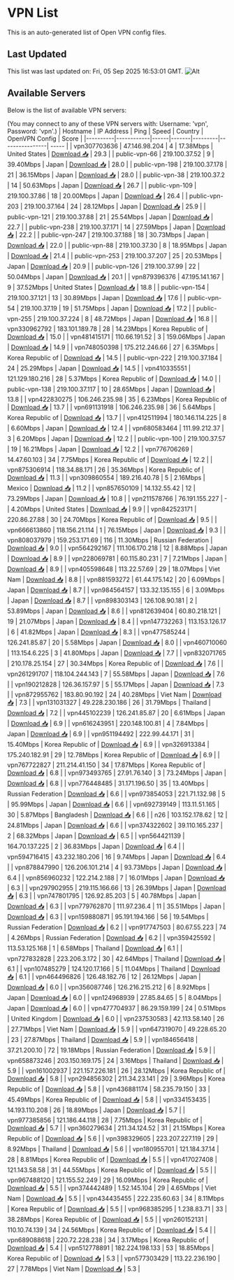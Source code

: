 # VPN List

This is an auto-generated list of Open VPN config files.

## Last Updated

This list was last updated on: Fri, 05 Sep 2025 16:53:01 GMT.
![Alt](https://repobeats.axiom.co/api/embed/186b98318ef1479477931607c1ad7d823f12451f.svg "Repobeats analytics image")

## Available Servers

Below is the list of available VPN servers:

(You may connect to any of these VPN servers with: Username: 'vpn', Password: 'vpn'.)
| Hostname | IP Address | Ping | Speed | Country | OpenVPN Config | Score |
|----------|------------|------|-------|---------|----------------| ----- |
| vpn307703636 | 47.146.98.204 | 4 | 17.38Mbps | United States | [Download 📥](./configs/server_0_US.ovpn) | 29.3 |
| public-vpn-66 | 219.100.37.52 | 9 | 39.40Mbps | Japan | [Download 📥](./configs/server_1_JP.ovpn) | 28.0 |
| public-vpn-198 | 219.100.37.178 | 21 | 36.15Mbps | Japan | [Download 📥](./configs/server_2_JP.ovpn) | 28.0 |
| public-vpn-38 | 219.100.37.2 | 14 | 50.63Mbps | Japan | [Download 📥](./configs/server_3_JP.ovpn) | 26.7 |
| public-vpn-109 | 219.100.37.86 | 18 | 20.00Mbps | Japan | [Download 📥](./configs/server_4_JP.ovpn) | 26.4 |
| public-vpn-203 | 219.100.37.164 | 24 | 28.12Mbps | Japan | [Download 📥](./configs/server_5_JP.ovpn) | 25.9 |
| public-vpn-121 | 219.100.37.88 | 21 | 25.54Mbps | Japan | [Download 📥](./configs/server_6_JP.ovpn) | 22.7 |
| public-vpn-238 | 219.100.37.171 | 14 | 27.59Mbps | Japan | [Download 📥](./configs/server_7_JP.ovpn) | 22.2 |
| public-vpn-247 | 219.100.37.188 | 18 | 30.73Mbps | Japan | [Download 📥](./configs/server_8_JP.ovpn) | 22.0 |
| public-vpn-88 | 219.100.37.30 | 8 | 18.95Mbps | Japan | [Download 📥](./configs/server_9_JP.ovpn) | 21.4 |
| public-vpn-253 | 219.100.37.207 | 25 | 20.53Mbps | Japan | [Download 📥](./configs/server_10_JP.ovpn) | 20.9 |
| public-vpn-126 | 219.100.37.99 | 22 | 50.04Mbps | Japan | [Download 📥](./configs/server_11_JP.ovpn) | 20.1 |
| vpn879396376 | 47.195.141.167 | 9 | 37.52Mbps | United States | [Download 📥](./configs/server_12_US.ovpn) | 18.8 |
| public-vpn-154 | 219.100.37.121 | 13 | 30.89Mbps | Japan | [Download 📥](./configs/server_13_JP.ovpn) | 17.6 |
| public-vpn-54 | 219.100.37.19 | 19 | 51.75Mbps | Japan | [Download 📥](./configs/server_14_JP.ovpn) | 17.2 |
| public-vpn-255 | 219.100.37.224 | 8 | 48.72Mbps | Japan | [Download 📥](./configs/server_15_JP.ovpn) | 16.8 |
| vpn330962792 | 183.101.189.78 | 28 | 14.23Mbps | Korea Republic of | [Download 📥](./configs/server_16_KR.ovpn) | 15.0 |
| vpn481415171 | 110.66.191.52 | 3 | 159.06Mbps | Japan | [Download 📥](./configs/server_17_JP.ovpn) | 14.9 |
| vpn748050398 | 175.212.246.66 | 27 | 6.35Mbps | Korea Republic of | [Download 📥](./configs/server_18_KR.ovpn) | 14.5 |
| public-vpn-222 | 219.100.37.184 | 24 | 25.29Mbps | Japan | [Download 📥](./configs/server_19_JP.ovpn) | 14.5 |
| vpn410335551 | 121.129.180.216 | 28 | 5.37Mbps | Korea Republic of | [Download 📥](./configs/server_20_KR.ovpn) | 14.0 |
| public-vpn-138 | 219.100.37.117 | 10 | 28.65Mbps | Japan | [Download 📥](./configs/server_21_JP.ovpn) | 13.8 |
| vpn422830275 | 106.246.235.98 | 35 | 6.23Mbps | Korea Republic of | [Download 📥](./configs/server_22_KR.ovpn) | 13.7 |
| vpn691131918 | 106.246.235.98 | 36 | 5.64Mbps | Korea Republic of | [Download 📥](./configs/server_23_KR.ovpn) | 13.7 |
| vpn412511994 | 180.146.114.225 | 8 | 6.60Mbps | Japan | [Download 📥](./configs/server_24_JP.ovpn) | 12.4 |
| vpn680583464 | 111.99.212.37 | 3 | 6.20Mbps | Japan | [Download 📥](./configs/server_25_JP.ovpn) | 12.2 |
| public-vpn-100 | 219.100.37.57 | 19 | 16.21Mbps | Japan | [Download 📥](./configs/server_26_JP.ovpn) | 12.2 |
| vpn776706269 | 14.47.60.103 | 34 | 7.75Mbps | Korea Republic of | [Download 📥](./configs/server_27_KR.ovpn) | 12.2 |
| vpn875306914 | 118.34.88.171 | 26 | 35.36Mbps | Korea Republic of | [Download 📥](./configs/server_28_KR.ovpn) | 11.3 |
| vpn309860554 | 189.216.40.78 | 5 | 2.16Mbps | Mexico | [Download 📥](./configs/server_29_MX.ovpn) | 11.2 |
| vpn857650109 | 14.132.55.42 | 12 | 73.29Mbps | Japan | [Download 📥](./configs/server_30_JP.ovpn) | 10.8 |
| vpn211578766 | 76.191.155.227 | - | 4.20Mbps | United States | [Download 📥](./configs/server_31_US.ovpn) | 9.9 |
| vpn842523171 | 220.86.27.88 | 30 | 24.70Mbps | Korea Republic of | [Download 📥](./configs/server_32_KR.ovpn) | 9.5 |
| vpn666613860 | 118.156.21.114 | 1 | 76.15Mbps | Japan | [Download 📥](./configs/server_33_JP.ovpn) | 9.3 |
| vpn808037979 | 159.253.171.69 | 116 | 11.30Mbps | Russian Federation | [Download 📥](./configs/server_34_RU.ovpn) | 9.0 |
| vpn564292167 | 111.106.170.218 | 12 | 8.88Mbps | Japan | [Download 📥](./configs/server_35_JP.ovpn) | 8.9 |
| vpn228069781 | 60.115.80.231 | 7 | 7.21Mbps | Japan | [Download 📥](./configs/server_36_JP.ovpn) | 8.9 |
| vpn405598648 | 113.22.57.69 | 29 | 18.07Mbps | Viet Nam | [Download 📥](./configs/server_37_VN.ovpn) | 8.8 |
| vpn881593272 | 61.44.175.142 | 20 | 6.09Mbps | Japan | [Download 📥](./configs/server_38_JP.ovpn) | 8.7 |
| vpn984564157 | 133.32.135.155 | 6 | 3.09Mbps | Japan | [Download 📥](./configs/server_39_JP.ovpn) | 8.7 |
| vpn898303143 | 126.108.90.181 | 2 | 53.89Mbps | Japan | [Download 📥](./configs/server_40_JP.ovpn) | 8.6 |
| vpn812639404 | 60.80.218.121 | 19 | 21.07Mbps | Japan | [Download 📥](./configs/server_41_JP.ovpn) | 8.4 |
| vpn147732263 | 113.153.126.17 | 6 | 41.82Mbps | Japan | [Download 📥](./configs/server_42_JP.ovpn) | 8.3 |
| vpn477585244 | 126.241.85.87 | 20 | 5.58Mbps | Japan | [Download 📥](./configs/server_43_JP.ovpn) | 8.0 |
| vpn460710060 | 113.154.6.225 | 3 | 41.80Mbps | Japan | [Download 📥](./configs/server_44_JP.ovpn) | 7.7 |
| vpn832071765 | 210.178.25.154 | 27 | 30.34Mbps | Korea Republic of | [Download 📥](./configs/server_45_KR.ovpn) | 7.6 |
| vpn261291707 | 118.104.244.143 | 7 | 55.58Mbps | Japan | [Download 📥](./configs/server_46_JP.ovpn) | 7.6 |
| vpn190212828 | 126.36.157.97 | 5 | 55.17Mbps | Japan | [Download 📥](./configs/server_47_JP.ovpn) | 7.3 |
| vpn872955762 | 183.80.90.192 | 24 | 40.28Mbps | Viet Nam | [Download 📥](./configs/server_48_VN.ovpn) | 7.3 |
| vpn131031327 | 49.228.230.186 | 26 | 31.79Mbps | Thailand | [Download 📥](./configs/server_49_TH.ovpn) | 7.2 |
| vpn445102239 | 126.241.85.87 | 20 | 6.61Mbps | Japan | [Download 📥](./configs/server_50_JP.ovpn) | 6.9 |
| vpn616243951 | 220.148.100.81 | 4 | 7.84Mbps | Japan | [Download 📥](./configs/server_51_JP.ovpn) | 6.9 |
| vpn951194492 | 222.99.44.171 | 31 | 15.40Mbps | Korea Republic of | [Download 📥](./configs/server_52_KR.ovpn) | 6.9 |
| vpn326913384 | 175.240.182.91 | 29 | 12.78Mbps | Korea Republic of | [Download 📥](./configs/server_53_KR.ovpn) | 6.9 |
| vpn767722827 | 211.214.41.150 | 34 | 17.87Mbps | Korea Republic of | [Download 📥](./configs/server_54_KR.ovpn) | 6.8 |
| vpn973493765 | 27.91.76.140 | 3 | 73.24Mbps | Japan | [Download 📥](./configs/server_55_JP.ovpn) | 6.8 |
| vpn776448485 | 31.171.196.50 | 35 | 13.40Mbps | Russian Federation | [Download 📥](./configs/server_56_RU.ovpn) | 6.6 |
| vpn973854053 | 221.71.132.98 | 5 | 95.99Mbps | Japan | [Download 📥](./configs/server_57_JP.ovpn) | 6.6 |
| vpn692739149 | 113.11.51.165 | 30 | 5.87Mbps | Bangladesh | [Download 📥](./configs/server_58_BD.ovpn) | 6.6 |
| n26 | 103.152.178.62 | 12 | 24.81Mbps | Japan | [Download 📥](./configs/server_59_JP.ovpn) | 6.6 |
| vpn374322602 | 39.110.165.237 | 2 | 68.32Mbps | Japan | [Download 📥](./configs/server_60_JP.ovpn) | 6.5 |
| vpn564421139 | 164.70.137.225 | 2 | 36.83Mbps | Japan | [Download 📥](./configs/server_61_JP.ovpn) | 6.4 |
| vpn594716415 | 43.232.180.206 | 16 | 9.74Mbps | Japan | [Download 📥](./configs/server_62_JP.ovpn) | 6.4 |
| vpn878847990 | 126.206.101.214 | 4 | 93.73Mbps | Japan | [Download 📥](./configs/server_63_JP.ovpn) | 6.4 |
| vpn856960232 | 122.214.2.188 | 7 | 16.01Mbps | Japan | [Download 📥](./configs/server_64_JP.ovpn) | 6.3 |
| vpn297902955 | 219.115.166.66 | 13 | 26.39Mbps | Japan | [Download 📥](./configs/server_65_JP.ovpn) | 6.3 |
| vpn747801795 | 126.92.85.203 | 5 | 40.78Mbps | Japan | [Download 📥](./configs/server_66_JP.ovpn) | 6.3 |
| vpn779762870 | 111.97.236.4 | 11 | 35.51Mbps | Japan | [Download 📥](./configs/server_67_JP.ovpn) | 6.3 |
| vpn159880871 | 95.191.194.166 | 56 | 19.54Mbps | Russian Federation | [Download 📥](./configs/server_68_RU.ovpn) | 6.2 |
| vpn917747503 | 80.67.55.223 | 74 | 4.26Mbps | Russian Federation | [Download 📥](./configs/server_69_RU.ovpn) | 6.2 |
| vpn359425592 | 113.53.125.168 | 1 | 6.58Mbps | Thailand | [Download 📥](./configs/server_70_TH.ovpn) | 6.1 |
| vpn727832828 | 223.206.3.172 | 30 | 42.64Mbps | Thailand | [Download 📥](./configs/server_71_TH.ovpn) | 6.1 |
| vpn107485279 | 124.120.17.166 | 5 | 11.04Mbps | Thailand | [Download 📥](./configs/server_72_TH.ovpn) | 6.1 |
| vpn464496826 | 126.48.182.76 | 12 | 26.12Mbps | Japan | [Download 📥](./configs/server_73_JP.ovpn) | 6.0 |
| vpn356087746 | 126.216.215.212 | 6 | 8.92Mbps | Japan | [Download 📥](./configs/server_74_JP.ovpn) | 6.0 |
| vpn124968939 | 27.85.84.65 | 5 | 8.04Mbps | Japan | [Download 📥](./configs/server_75_JP.ovpn) | 6.0 |
| vpn477704937 | 86.29.159.199 | 24 | 0.51Mbps | United Kingdom | [Download 📥](./configs/server_76_GB.ovpn) | 6.0 |
| vpn237530583 | 42.113.58.140 | 26 | 27.71Mbps | Viet Nam | [Download 📥](./configs/server_77_VN.ovpn) | 5.9 |
| vpn647319070 | 49.228.65.20 | 23 | 27.87Mbps | Thailand | [Download 📥](./configs/server_78_TH.ovpn) | 5.9 |
| vpn184656418 | 37.21.200.10 | 72 | 19.18Mbps | Russian Federation | [Download 📥](./configs/server_79_RU.ovpn) | 5.9 |
| vpn658873246 | 203.150.169.175 | 24 | 3.16Mbps | Thailand | [Download 📥](./configs/server_80_TH.ovpn) | 5.9 |
| vpn161002937 | 221.157.226.181 | 26 | 28.12Mbps | Korea Republic of | [Download 📥](./configs/server_81_KR.ovpn) | 5.8 |
| vpn294856302 | 211.34.23.141 | 29 | 3.96Mbps | Korea Republic of | [Download 📥](./configs/server_82_KR.ovpn) | 5.8 |
| vpn436881174 | 58.235.79.150 | 33 | 45.49Mbps | Korea Republic of | [Download 📥](./configs/server_83_KR.ovpn) | 5.8 |
| vpn334153435 | 14.193.110.208 | 26 | 18.89Mbps | Japan | [Download 📥](./configs/server_84_JP.ovpn) | 5.7 |
| vpn977385856 | 121.186.44.118 | 28 | 7.75Mbps | Korea Republic of | [Download 📥](./configs/server_85_KR.ovpn) | 5.7 |
| vpn360279634 | 211.34.124.52 | 31 | 21.15Mbps | Korea Republic of | [Download 📥](./configs/server_86_KR.ovpn) | 5.6 |
| vpn398329605 | 223.207.227.119 | 29 | 8.92Mbps | Thailand | [Download 📥](./configs/server_87_TH.ovpn) | 5.6 |
| vpn180955701 | 121.184.37.14 | 28 | 8.81Mbps | Korea Republic of | [Download 📥](./configs/server_88_KR.ovpn) | 5.5 |
| vpn417027408 | 121.143.58.58 | 31 | 44.55Mbps | Korea Republic of | [Download 📥](./configs/server_89_KR.ovpn) | 5.5 |
| vpn967488120 | 121.155.52.249 | 29 | 16.09Mbps | Korea Republic of | [Download 📥](./configs/server_90_KR.ovpn) | 5.5 |
| vpn374442489 | 1.52.145.104 | 29 | 4.65Mbps | Viet Nam | [Download 📥](./configs/server_91_VN.ovpn) | 5.5 |
| vpn434435455 | 222.235.60.63 | 34 | 8.11Mbps | Korea Republic of | [Download 📥](./configs/server_92_KR.ovpn) | 5.5 |
| vpn968385295 | 1.238.83.71 | 33 | 38.28Mbps | Korea Republic of | [Download 📥](./configs/server_93_KR.ovpn) | 5.5 |
| vpn260152131 | 110.10.74.139 | 34 | 24.56Mbps | Korea Republic of | [Download 📥](./configs/server_94_KR.ovpn) | 5.4 |
| vpn689088618 | 220.72.228.238 | 34 | 3.17Mbps | Korea Republic of | [Download 📥](./configs/server_95_KR.ovpn) | 5.4 |
| vpn512778891 | 182.224.198.133 | 53 | 18.85Mbps | Korea Republic of | [Download 📥](./configs/server_96_KR.ovpn) | 5.3 |
| vpn577303429 | 113.22.236.190 | 27 | 7.78Mbps | Viet Nam | [Download 📥](./configs/server_97_VN.ovpn) | 5.3 |
